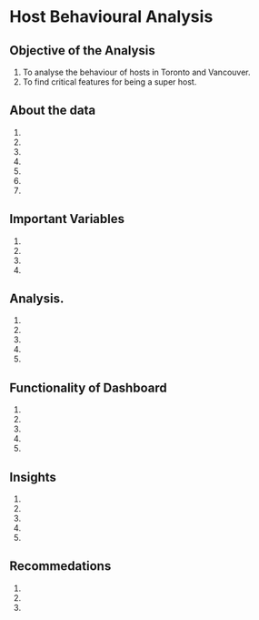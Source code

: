 # Host Behavioural Analysis

## Objective of the Analysis
1. To analyse the behaviour of hosts in Toronto and Vancouver.
2. To find critical features for being a super host.

## About the data
1.
2.
3.
4.
5.
6.
7.

## Important Variables
1.
2.
3.
4.

## Analysis.
1.
2.
3.
4.
5.

## Functionality of Dashboard 
1.
2.
3.
4.
5.

## Insights
1.
2.
3.
4.
5.

## Recommedations
1.
2.
3.


